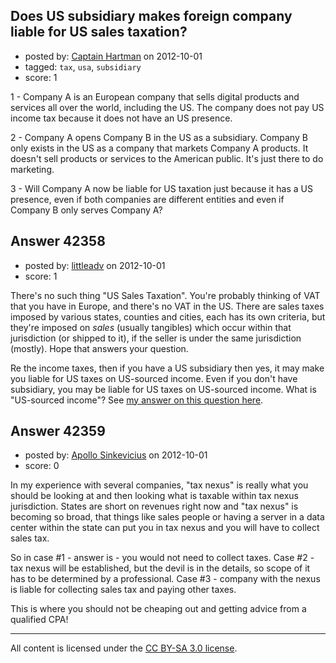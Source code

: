 ## Does US subsidiary makes foreign company liable for US sales taxation?

- posted by: [Captain Hartman](https://stackexchange.com/users/-1/19949-captain-hartman) on 2012-10-01
- tagged: `tax`, `usa`, `subsidiary`
- score: 1

1 - Company A is an European company that sells digital products and services all over the world, including the US. The company does not pay US income tax because it does not have an US presence.

2 - Company A opens Company B in the US as a subsidiary. Company B only exists in the US as a company that markets Company A products. It doesn't sell products or services to the American public. It's just there to do marketing.

3 - Will Company A now be liable for US taxation just because it has a US presence, even if both companies are different entities and even if Company B only serves Company A?


## Answer 42358

- posted by: [littleadv](https://stackexchange.com/users/-1/13808-littleadv) on 2012-10-01
- score: 1

<p>There's no such thing "US Sales Taxation". You're probably thinking of VAT that you have in Europe, and there's no VAT in the US. There are sales taxes imposed by various states, counties and cities, each has its own criteria, but they're imposed on <em>sales</em> (usually tangibles) which occur within that jurisdiction (or shipped to it), if the seller is under the same jurisdiction (mostly). Hope that answers your question.</p>

<p>Re the income taxes, then if you have a US subsidiary then yes, it may make you liable for US taxes on US-sourced income. Even if you don't have subsidiary, you may be liable for US taxes on US-sourced income. What is "US-sourced income"? See <a href="http://answers.onstartups.com/questions/42352/how-to-define-us-income-on-international-sales">my answer on this question here</a>.</p>



## Answer 42359

- posted by: [Apollo Sinkevicius](https://stackexchange.com/users/-1/2119-apollo-sinkevicius) on 2012-10-01
- score: 0

In my experience with several companies, "tax nexus" is really what you should be looking at and then looking what is taxable within tax nexus jurisdiction. States are short on revenues right now and "tax nexus" is becoming so broad, that things like sales people or having a server in a data center within the state can put you in tax nexus and you will have to collect sales tax.

So in case #1 - answer is - you would not need to collect taxes.
Case #2 - tax nexus will be established, but the devil is in the details, so scope of it has to be determined by a professional.
Case #3 - company with the nexus is liable for collecting sales tax and paying other taxes.

This is where you should not be cheaping out and getting advice from a qualified CPA!




---

All content is licensed under the [CC BY-SA 3.0 license](https://creativecommons.org/licenses/by-sa/3.0/).
